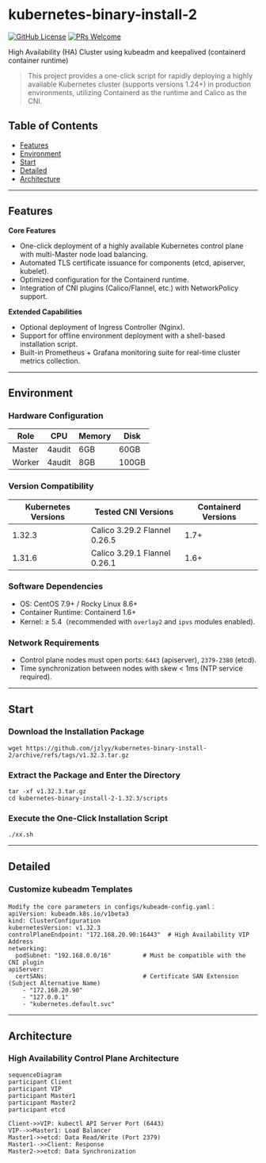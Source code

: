 # kubernetes-binary-install-2
[![GitHub License](https://img.shields.io/github/license/zfc-6/kubernetes-binary-install-2)](https://github.com/zfc-6/kubernetes-binary-install-2)
[![PRs Welcome](https://img.shields.io/badge/PRs-welcome-brightgreen)](CONTRIBUTING.md)

High Availability (HA) Cluster using kubeadm and keepalived (containerd container runtime)

>This project provides a one-click script for rapidly deploying a highly available Kubernetes cluster (supports versions 1.24+) in production environments, utilizing Containerd as the runtime and Calico as the CNI.

## Table of Contents
- [Features](#Features)
- [Environment](#Environment)
- [Start](#Start)
- [Detailed](#Detailed)
- [Architecture](#Architecture)

---
## Features
**Core Features**
- One-click deployment of a highly available Kubernetes control plane with multi-Master node load balancing.
- Automated TLS certificate issuance for components (etcd, apiserver, kubelet).
- Optimized configuration for the Containerd runtime.
- Integration of CNI plugins (Calico/Flannel, etc.) with NetworkPolicy support.

**Extended Capabilities**
- Optional deployment of Ingress Controller (Nginx).
- Support for offline environment deployment with a shell-based installation script.
- Built-in Prometheus + Grafana monitoring suite for real-time cluster metrics collection.
---

## Environment
### **Hardware Configuration**
| Role       | CPU     | Memory | Disk  |
|------------|---------|--------|-------|
| Master     | 4audit  | 6GB    | 60GB  | 
| Worker     | 4audit  | 8GB    | 100GB |

### **Version Compatibility**
| Kubernetes Versions |         Tested CNI Versions          |  Containerd Versions |
|---------------------|--------------------------------------|----------------------|
| 1.32.3              | Calico 3.29.2  Flannel 0.26.5        | 1.7+                 |
| 1.31.6              | Calico 3.29.1  Flannel 0.26.1        | 1.6+                 |

### **Software Dependencies**
- OS: CentOS 7.9+ / Rocky Linux 8.6+
- Container Runtime: Containerd 1.6+
- Kernel: ≥ 5.4（recommended with `overlay2` and `ipvs` modules enabled).

### **Network Requirements**
- Control plane nodes must open ports: `6443` (apiserver), `2379-2380` (etcd).
- Time synchronization between nodes with skew < 1ms (NTP service required).
---
## Start
### Download the Installation Package
    wget https://github.com/jzlyy/kubernetes-binary-install-2/archive/refs/tags/v1.32.3.tar.gz

### Extract the Package and Enter the Directory
    tar -xf v1.32.3.tar.gz
    cd kubernetes-binary-install-2-1.32.3/scripts

### Execute the One-Click Installation Script
    ./xx.sh 
---
## Detailed
### Customize kubeadm Templates
    Modify the core parameters in configs/kubeadm-config.yaml：
    apiVersion: kubeadm.k8s.io/v1beta3
    kind: ClusterConfiguration
    kubernetesVersion: v1.32.3
    controlPlaneEndpoint: "172.168.20.90:16443"  # High Availability VIP Address
    networking:
      podSubnet: "192.168.0.0/16"         # Must be compatible with the CNI plugin
    apiServer:
      certSANs:                           # Certificate SAN Extension (Subject Alternative Name)
        - "172.168.20.90"
        - "127.0.0.1"
        - "kubernetes.default.svc"
---
## Architecture
### High Availability Control Plane Architecture
    sequenceDiagram
    participant Client
    participant VIP
    participant Master1
    participant Master2
    participant etcd

    Client->>VIP: kubectl API Server Port (6443)
    VIP-->>Master1: Load Balancer
    Master1->>etcd: Data Read/Write (Port 2379)
    Master1-->>Client: Response
    Master2->>etcd: Data Synchronization

